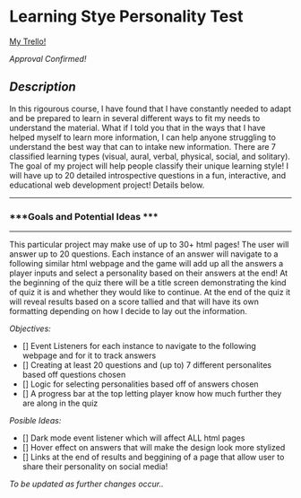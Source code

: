 # Learning Stye Personality Test

[My Trello!](https://trello.com/b/zuRs0iur/project-mvps)

*Approval Confirmed!*

## ***Description***
In this rigourous course, I have found that I have constantly needed to adapt and be prepared to learn in several different ways to fit my needs to understand the material. What if I told you that in the ways that I have helped myself to learn more information, I can help anyone struggling to understand the best way that can to intake new information. There are 7 classified learning types (visual, aural, verbal, physical, social, and solitary). The goal of my project will help people classify their unique learning style! I will have up to 20 detailed introspective questions in a fun, interactive, and educational web development project! Details below. 

***
### ***Goals and Potential Ideas ***

***
This particular project may make use of up to 30+ html pages! The user will answer up to 20 questions. Each instance of an answer will navigate to a following similar html webpage and the game will add up all the answers a player inputs and select a personality based on their answers at the end! At the beginning of the quiz there will be a title screen demonstrating the kind of quiz it is and whether they would like to continue. At the end of the quiz it will reveal results based on a score tallied and that will have its own formatting depending on how I decide to lay out the information. 

*Objectives:*

- [] Event Listeners for each instance to navigate to the following webpage and for it to track answers 
- [] Creating at least 20 questions and (up to) 7 different personalites based off questions chosen
- [] Logic for selecting personalities based off of answers chosen
- [] A progress bar at the top letting player know how much further they are along in the quiz

*Posible Ideas:*
- [] Dark mode event listener which will affect ALL html pages 
- [] Hover effect on answers that will make the design look more stylized
- [] Links at the end of results and beggining of a page that allow user to share their personality on social media!

*To be updated as further changes occur..*
